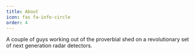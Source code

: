 ```yaml
---
title: About
icon: fas fa-info-circle
order: 4
---
```


A couple of guys working out of the proverbial shed on a revolutionary set of next generation radar detectors.
